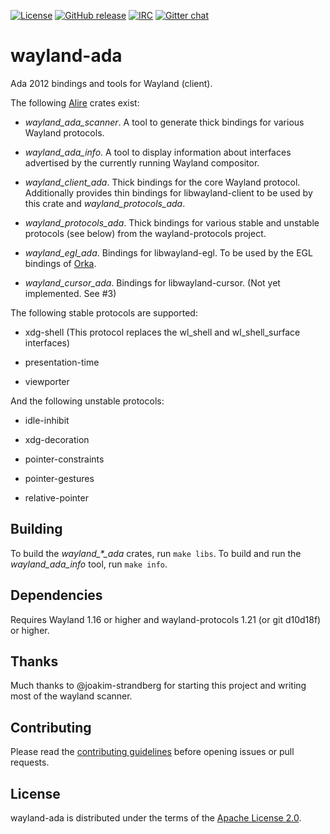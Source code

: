 [![License](https://img.shields.io/github/license/onox/wayland-ada.svg?color=blue)](https://github.com/onox/wayland-ada/blob/master/LICENSE)
[![GitHub release](https://img.shields.io/github/release/onox/wayland-ada.svg)](https://github.com/onox/waylanda-ada/releases/latest)
[![IRC](https://img.shields.io/badge/IRC-%23ada%20on%20freenode-orange.svg)](https://webchat.freenode.net/?channels=ada)
[![Gitter chat](https://badges.gitter.im/gitterHQ/gitter.svg)](https://gitter.im/ada-lang/Lobby)

# wayland-ada

Ada 2012 bindings and tools for Wayland (client).

The following [Alire][url-alire] crates exist:

 - *wayland_ada_scanner*. A tool to generate thick bindings for various
   Wayland protocols.

 - *wayland_ada_info*. A tool to display information about interfaces
   advertised by the currently running Wayland compositor.

 - *wayland_client_ada*. Thick bindings for the core Wayland protocol.
   Additionally provides thin bindings for libwayland-client to be used
   by this crate and *wayland_protocols_ada*.

 - *wayland_protocols_ada*. Thick bindings for various stable and
   unstable protocols (see below) from the wayland-protocols project.

 - *wayland_egl_ada*. Bindings for libwayland-egl. To be used by the EGL
   bindings of [Orka][url-orka].

 - *wayland_cursor_ada*. Bindings for libwayland-cursor.
   (Not yet implemented. See #3)

The following stable protocols are supported:

 - xdg-shell (This protocol replaces the wl_shell and wl_shell_surface interfaces)

 - presentation-time

 - viewporter

And the following unstable protocols:

 - idle-inhibit

 - xdg-decoration

 - pointer-constraints

 - pointer-gestures

 - relative-pointer

## Building

To build the *wayland_\*_ada* crates, run `make libs`.
To build and run the *wayland_ada_info* tool, run `make info`.

## Dependencies

Requires Wayland 1.16 or higher and wayland-protocols 1.21 (or git d10d18f) or higher.

## Thanks

Much thanks to @joakim-strandberg for starting this project and writing
most of the wayland scanner.

## Contributing

Please read the [contributing guidelines][url-contributing] before opening
issues or pull requests.

## License

wayland-ada is distributed under the terms of the [Apache License 2.0][url-apache].

  [url-alire]: https://alire.ada.dev/
  [url-apache]: https://opensource.org/licenses/Apache-2.0
  [url-contributing]: /CONTRIBUTING.md
  [url-orka]: https://github.com/onox/orka
